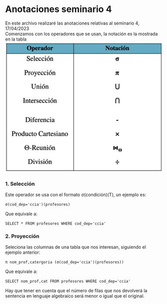 # Anotaciones seminario 4
En este archivo realizaré las anotaciones relativas al seminario 4, 17/04/2023  
Comenzamos con los operadores que se usan, la notación es la mostrada en la tabla
![Alt Text](./img/operadores.png)  
### 1. Selección
Este operador se usa con el formato σ(condición)(T), un ejemplo es:  
```
σ(cod_dep='ccia')(profesores)
```
Que equivale a:
```
SELECT * FROM profesores WHERE cod_dep='ccia'
```

### 2. Proyección
Seleciona las columnas de una tabla que nos interesan, siguiendo el ejemplo anterior: 
```
π nom_prof,catergoria (σ(cod_dep='ccia')(profesores)) 
```
Que equivale a:
```
SELECT nom_prof,cat FROM profesores WHERE cod_dep='ccia'
```
Hay que tener en cuenta que el número de filas que nos devolverá la sentencia en lenguaje algebraico será menor o igual que el original.